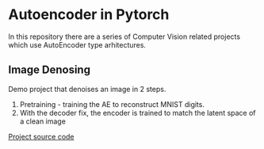 # Autoencoder in Pytorch

In this repository there are a series of Computer Vision related projects which use AutoEncoder type arhitectures.

## Image Denosing 

Demo project that denoises an image in 2 steps. 

1. Pretraining - training the AE to reconstruct MNIST digits.
2. With the decoder fix, the encoder is trained to match the latent space of a clean image

[Project source code](https://github.com/DariusCatrina/Autoencoder-Projects-in-Pytorch/tree/main/ImageDenoising)



